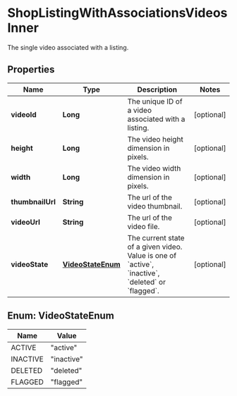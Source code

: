 

# ShopListingWithAssociationsVideosInner

The single video associated with a listing.

## Properties

| Name | Type | Description | Notes |
|------------ | ------------- | ------------- | -------------|
|**videoId** | **Long** | The unique ID of a video associated with a listing. |  [optional] |
|**height** | **Long** | The video height dimension in pixels. |  [optional] |
|**width** | **Long** | The video width dimension in pixels. |  [optional] |
|**thumbnailUrl** | **String** | The url of the video thumbnail. |  [optional] |
|**videoUrl** | **String** | The url of the video file. |  [optional] |
|**videoState** | [**VideoStateEnum**](#VideoStateEnum) | The current state of a given video. Value is one of &#x60;active&#x60;, &#x60;inactive&#x60;, &#x60;deleted&#x60; or &#x60;flagged&#x60;. |  [optional] |



## Enum: VideoStateEnum

| Name | Value |
|---- | -----|
| ACTIVE | &quot;active&quot; |
| INACTIVE | &quot;inactive&quot; |
| DELETED | &quot;deleted&quot; |
| FLAGGED | &quot;flagged&quot; |



